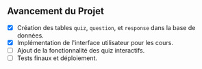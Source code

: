 ## Avancement du Projet
- [x] Création des tables `quiz`, `question`, et `response` dans la base de données.
- [x] Implémentation de l'interface utilisateur pour les cours.
- [ ] Ajout de la fonctionnalité des quiz interactifs.
- [ ] Tests finaux et déploiement.
